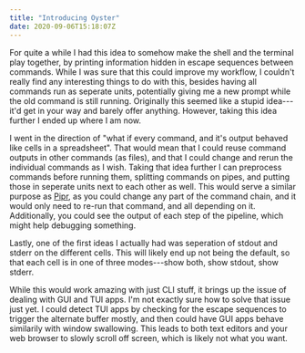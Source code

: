 ```yaml
---
title: "Introducing Oyster"
date: 2020-09-06T15:18:07Z
---
```


For quite a while I had this idea to somehow make the shell and the terminal play together, by printing information hidden in escape sequences between commands.
While I was sure that this could improve my workflow, I couldn't really find any interesting things to do with this, besides having all commands run as seperate units, potentially giving me a new prompt while the old command is still running.
Originally this seemed like a stupid idea---it'd get in your way and barely offer anything.
However, taking this idea further I ended up where I am now.

I went in the direction of "what if every command, and it's output behaved like cells in a spreadsheet".
That would mean that I could reuse command outputs in other commands (as files), and that I could change and rerun the individual commands as I wish.
Taking that idea further I can preprocess commands before running them, splitting commands on pipes, and putting those in seperate units next to each other as well.
This would serve a similar purpose as [Pipr](https://github.com/elkowar/pipr), as you could change any part of the command chain, and it would only need to re-run that command, and all depending on it.
Additionally, you could see the output of each step of the pipeline, which might help debugging something.

Lastly, one of the first ideas I actually had was seperation of stdout and stderr on the different cells.
This will likely end up not being the default, so that each cell is in one of three modes---show both, show stdout, show stderr.

While this would work amazing with just CLI stuff, it brings up the issue of dealing with GUI and TUI apps.
I'm not exactly sure how to solve that issue just yet.
I could detect TUI apps by checking for the escape sequences to trigger the alternate buffer mostly, and then could have GUI apps behave similarily with window swallowing.
This leads to both text editors and your web browser to slowly scroll off screen, which is likely not what you want.
